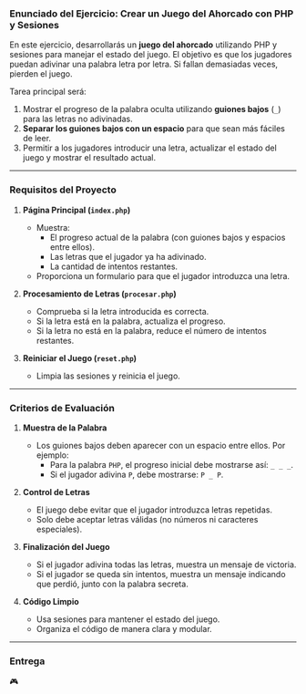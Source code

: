 ### **Enunciado del Ejercicio: Crear un Juego del Ahorcado con PHP y Sesiones**

En este ejercicio, desarrollarás un **juego del ahorcado** utilizando PHP y sesiones para manejar el estado del juego. El objetivo es que los jugadores puedan adivinar una palabra letra por letra. Si fallan demasiadas veces, pierden el juego.

Tarea principal será:

1. Mostrar el progreso de la palabra oculta utilizando **guiones bajos** (`_`) para las letras no adivinadas.
2. **Separar los guiones bajos con un espacio** para que sean más fáciles de leer.
3. Permitir a los jugadores introducir una letra, actualizar el estado del juego y mostrar el resultado actual.

---

### **Requisitos del Proyecto**

1. **Página Principal (`index.php`)**
   - Muestra:
     - El progreso actual de la palabra (con guiones bajos y espacios entre ellos).
     - Las letras que el jugador ya ha adivinado.
     - La cantidad de intentos restantes.
   - Proporciona un formulario para que el jugador introduzca una letra.

2. **Procesamiento de Letras (`procesar.php`)**
   - Comprueba si la letra introducida es correcta.
   - Si la letra está en la palabra, actualiza el progreso.
   - Si la letra no está en la palabra, reduce el número de intentos restantes.

3. **Reiniciar el Juego (`reset.php`)**
   - Limpia las sesiones y reinicia el juego.

---

### **Criterios de Evaluación**

1. **Muestra de la Palabra**
   - Los guiones bajos deben aparecer con un espacio entre ellos. Por ejemplo:
     - Para la palabra `PHP`, el progreso inicial debe mostrarse así: `_ _ _`.
     - Si el jugador adivina `P`, debe mostrarse: `P _ P`.

2. **Control de Letras**
   - El juego debe evitar que el jugador introduzca letras repetidas.
   - Solo debe aceptar letras válidas (no números ni caracteres especiales).

3. **Finalización del Juego**
   - Si el jugador adivina todas las letras, muestra un mensaje de victoria.
   - Si el jugador se queda sin intentos, muestra un mensaje indicando que perdió, junto con la palabra secreta.

4. **Código Limpio**
   - Usa sesiones para mantener el estado del juego.
   - Organiza el código de manera clara y modular.

---

### **Entrega**
🎮